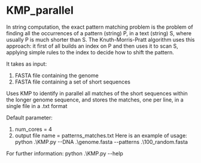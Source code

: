 # KMP_parallel

 In string computation, the exact pattern matching problem is the problem of 
finding all the occurrences of a pattern (string) P, in a text (string) S, where usually P is much 
shorter than S.
The Knuth-Morris-Pratt algorithm uses this approach: it first of all builds an index on P and then 
uses it to scan S, applying simple rules to the index to decide how to shift the pattern.

It takes as input:
1) FASTA file containing the genome
2) FASTA file containing a set of short sequences

Uses KMP to identify in parallel all matches of the short sequences 
within the longer genome sequence, and stores the matches, one per line, in a single file in 
a .txt format

Default parameter:
1) num_cores = 4
2) output file name = patterns_matches.txt
Here is an example of usage: python .\KMP.py --DNA .\genome.fasta --patterns .\100_random.fasta


For further information: python .\KMP.py --help 
